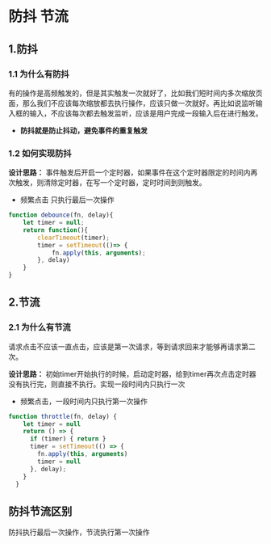 # 防抖 节流
## 1.防抖

### 1.1 为什么有防抖
有的操作是高频触发的，但是其实触发一次就好了，比如我们短时间内多次缩放页面，那么我们不应该每次缩放都去执行操作，应该只做一次就好。再比如说监听输入框的输入，不应该每次都去触发监听，应该是用户完成一段输入后在进行触发。

- **防抖就是防止抖动，避免事件的重复触发**

### 1.2 如何实现防抖

**设计思路：** 事件触发后开启一个定时器，如果事件在这个定时器限定的时间内再次触发，则清除定时器，在写一个定时器，定时时间到则触发。

- 频繁点击 只执行最后一次操作

```js
function debounce(fn, delay){
	let timer = null;
	return function(){
		clearTimeout(timer);
		timer = setTimeout(()=> {
			fn.apply(this, arguments);
		}, delay)
	}
}
```

## 2.节流
### 2.1 为什么有节流
请求点击不应该一直点击，应该是第一次请求，等到请求回来才能够再请求第二次。

**设计思路：** 初始timer开始执行的时候，启动定时器，给到timer再次点击定时器没有执行完，则直接不执行。实现一段时间内只执行一次

- 频繁点击，一段时间内只执行第一次操作

```js
function throttle(fn, delay) {
    let timer = null
    return () => {
      if (timer) { return }
      timer = setTimeout(() => {
        fn.apply(this, arguments)
        timer = null
      }, delay);
    }
  }
```
## 防抖节流区别
防抖执行最后一次操作，节流执行第一次操作



